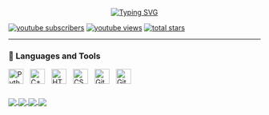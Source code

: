<p align="center">
  <!-- Typing SVG by DenverCoder1 - https://github.com/DenverCoder1/readme-typing-svg -->
<a href="https://git.io/typing-svg"><img src="https://readme-typing-svg.demolab.com?font=Fira+Code&size=19&pause=1000&color=02F74B&width=440&lines=Developer+%F0%9F%A7%91%E2%80%8D%F0%9F%92%BB+Trader+%F0%9F%91%A8%E2%80%8D%F0%9F%94%A7+Data+Recovery" alt="Typing SVG" /></a>
</p>

   <p align="left">
      <a href="https://www.youtube.com/@BSVRecovery">
         <img alt="youtube subscribers" title="Subscribe to my YouTube channel" src="https://custom-icon-badges.demolab.com/youtube/channel/subscribers/UCTRSKTrJKxexebCFSBBX72A?color=%23E05D44&label=SUBSCRIBE&logo=video&logoColor=white&style=for-the-badge&labelColor=CE4630"/></a> 
      <a href="https://www.youtube.com/@BSVRecovery">
         <img alt="youtube views" title="YouTube views" src="https://custom-icon-badges.demolab.com/youtube/channel/views/UCTRSKTrJKxexebCFSBBX72A?color=%23E1AD0E&logo=eye&logoColor=white&style=for-the-badge&labelColor=C79600"/></a> 
      <a href="https://github.com/VQD-BSV?tab=repositories&sort=stargazers">
         <img alt="total stars" title="Total stars on GitHub" src="https://custom-icon-badges.demolab.com/github/stars/VQD-BSV?color=55960c&style=for-the-badge&labelColor=488207&logo=star"/></a>      
   </p>

---
### 🧰 Languages and Tools
<img align="left" alt="Python" width="30px" style="padding-right:10px;" src="https://cdn.jsdelivr.net/gh/devicons/devicon/icons/python/python-plain.svg" />
<img align="left" alt="C++" width="30px" style="padding-right:10px;" src="https://cdn.jsdelivr.net/gh/devicons/devicon/icons/cplusplus/cplusplus-line.svg" />
<img align="left" alt="HTML" width="30px" style="padding-right:10px;" src="https://cdn.jsdelivr.net/gh/devicons/devicon/icons/html5/html5-plain.svg" />
<img align="left" alt="CSS" width="30px" style="padding-right:10px;" src="https://cdn.jsdelivr.net/gh/devicons/devicon/icons/css3/css3-plain.svg" />
<img align="left" alt="Git" width="30px" style="padding-right:10px;" src="https://cdn.jsdelivr.net/gh/devicons/devicon/icons/git/git-original.svg" />
<img align="left" alt="GitHub" width="30px" style="padding-right:10px;" src="https://cdn.jsdelivr.net/gh/devicons/devicon/icons/github/github-original.svg" />
<br />


#

<a href="https://github.com/VQD-BSV-Official/Malware">
  <img align="center" src="https://github-readme-stats.vercel.app/api/pin/?username=VQD-BSV&repo=Malware&theme=onedark" />
</a>    

<a href="https://github.com/VQD-BSV-Official/RecoveryJpeg">
  <img align="center" src="https://github-readme-stats.vercel.app/api/pin/?username=VQD-BSV-Official&repo=RecoveryJpeg&theme=radical" />
</a>    

<a href="https://github.com/VQD-BSV-Official/BSV-VideoRepair">
  <img align="center" src="https://github-readme-stats.vercel.app/api/pin/?username=VQD-BSV-Official&repo=BSV-VideoRepair&theme=synthwave" />
</a>    

<a href="https://github.com/VQD-BSV-Official/BSV-ArchiveRepair">
<img align="center" src="https://github-readme-stats.vercel.app/api/pin/?username=VQD-BSV-Official&repo=BSV-ArchiveRepair&theme=merko" />
</a>




  <!-- Proudly created with GPRM ( https://gprm.itsvg.in ) -->
  
